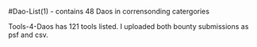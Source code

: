 #Dao-List(1) - contains 48 Daos in corrensonding catergories

Tools-4-Daos has 121 tools listed. I uploaded both bounty submissions as psf and csv.

